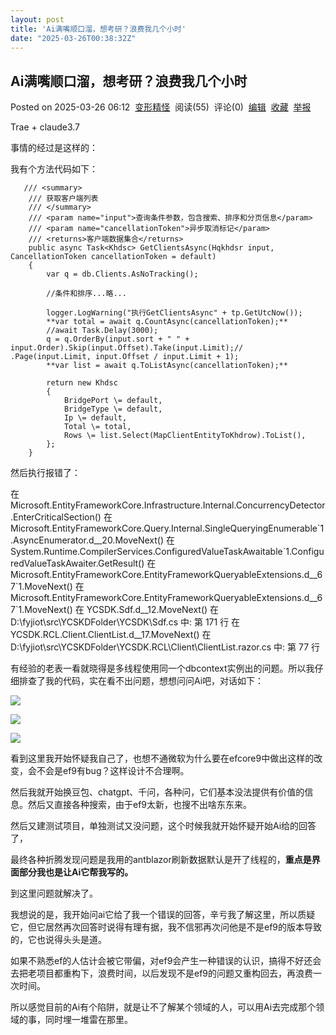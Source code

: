 ```yaml
---
layout: post
title: 'Ai满嘴顺口溜，想考研？浪费我几个小时'
date: "2025-03-26T00:38:32Z"
---
```

Ai满嘴顺口溜，想考研？浪费我几个小时
-------------------

Posted on 2025-03-26 06:12  [变形精怪](https://www.cnblogs.com/jionsoft)  阅读(55)  评论(0)  [编辑](https://i.cnblogs.com/EditPosts.aspx?postid=18792692)  [收藏](javascript:void\(0\))  [举报](javascript:void\(0\))

Trae + claude3.7

事情的经过是这样的：

我有个方法代码如下：

       /// <summary>
        /// 获取客户端列表
        /// </summary>
        /// <param name="input">查询条件参数，包含搜索、排序和分页信息</param>
        /// <param name="cancellationToken">异步取消标记</param>
        /// <returns>客户端数据集合</returns>
        public async Task<Khdsc> GetClientsAsync(Hqkhdsr input, CancellationToken cancellationToken = default)
        {
            var q = db.Clients.AsNoTracking();

            //条件和排序...略...

            logger.LogWarning("执行GetClientsAsync" + tp.GetUtcNow());
            **var total = await q.CountAsync(cancellationToken);**
            //await Task.Delay(3000);
            q = q.OrderBy(input.sort + " " + input.Order).Skip(input.Offset).Take(input.Limit);// .Page(input.Limit, input.Offset / input.Limit + 1);
            **var list = await q.ToListAsync(cancellationToken);**

            return new Khdsc
            {
                BridgePort \= default,
                BridgeType \= default,
                Ip \= default,
                Total \= total,
                Rows \= list.Select(MapClientEntityToKhdrow).ToList(),
            };
        }

然后执行报错了：

在 Microsoft.EntityFrameworkCore.Infrastructure.Internal.ConcurrencyDetector.EnterCriticalSection()
在 Microsoft.EntityFrameworkCore.Query.Internal.SingleQueryingEnumerable\`1.AsyncEnumerator.<MoveNextAsync>d\_\_20.MoveNext()
在 System.Runtime.CompilerServices.ConfiguredValueTaskAwaitable\`1.ConfiguredValueTaskAwaiter.GetResult()
在 Microsoft.EntityFrameworkCore.EntityFrameworkQueryableExtensions.<ToListAsync>d\_\_67\`1.MoveNext()
在 Microsoft.EntityFrameworkCore.EntityFrameworkQueryableExtensions.<ToListAsync>d\_\_67\`1.MoveNext()
在 YCSDK.Sdf.<GetClientsAsync>d\_\_12.MoveNext() 在 D:\\fyjiot\\src\\YCSKDFolder\\YCSDK\\Sdf.cs 中: 第 171 行
在 YCSDK.RCL.Client.ClientList.<LoadClientListAsync>d\_\_17.MoveNext() 在 D:\\fyjiot\\src\\YCSKDFolder\\YCSDK.RCL\\Client\\ClientList.razor.cs 中: 第 77 行

有经验的老表一看就晓得是多线程使用同一个dbcontext实例出的问题。所以我仔细排查了我的代码，实在看不出问题，想想问问Ai吧，对话如下：

![](https://img2024.cnblogs.com/blog/350763/202503/350763-20250326055104740-1678372720.png)

![](https://img2024.cnblogs.com/blog/350763/202503/350763-20250326055133442-1332656310.png)

![](https://img2024.cnblogs.com/blog/350763/202503/350763-20250326055203238-30194551.png)

看到这里我开始怀疑我自己了，也想不通微软为什么要在efcore9中做出这样的改变，会不会是ef9有bug？这样设计不合理啊。

然后我就开始换豆包、chatgpt、千问，各种问，它们基本没法提供有价值的信息。然后又直接各种搜索，由于ef9太新，也搜不出啥东东来。

然后又建测试项目，单独测试又没问题，这个时候我就开始怀疑开始Ai给的回答了，

最终各种折腾发现问题是我用的antblazor刷新数据默认是开了线程的，**重点是界面部分我也是让Ai它帮我写的。**

到这里问题就解决了。

我想说的是，我开始问ai它给了我一个错误的回答，辛亏我了解这里，所以质疑它，但它居然再次回答时说得有理有据，我不信邪再次问他是不是ef9的版本导致的，它也说得头头是道。

如果不熟悉ef的人估计会被它带偏，对ef9会产生一种错误的认识，搞得不好还会去把老项目都重构下，浪费时间，以后发现不是ef9的问题又重构回去，再浪费一次时间。

所以感觉目前的Ai有个陷阱，就是让不了解某个领域的人，可以用Ai去完成那个领域的事，同时埋一堆雷在那里。